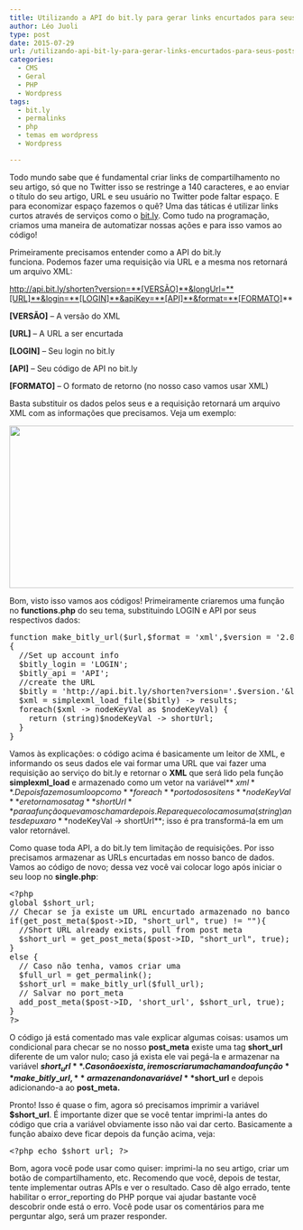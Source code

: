```yaml
---
title: Utilizando a API do bit.ly para gerar links encurtados para seus posts WordPress
author: Léo Juoli
type: post
date: 2015-07-29
url: /utilizando-api-bit-ly-para-gerar-links-encurtados-para-seus-posts-wordpress/
categories:
  - CMS
  - Geral
  - PHP
  - Wordpress
tags:
  - bit.ly
  - permalinks
  - php
  - temas em wordpress
  - Wordpress

---
```

Todo mundo sabe que é fundamental criar links de compartilhamento no seu artigo, só que no Twitter isso se restringe a 140 caracteres, e ao enviar o título do seu artigo, URL e seu usuário no Twitter pode faltar espaço. E para economizar espaço fazemos o quê? Uma das táticas é utilizar links curtos através de serviços como o [bit.ly][1]. Como tudo na programação, criamos uma maneira de automatizar nossas ações e para isso vamos ao código!

Primeiramente precisamos entender como a API do bit.ly funciona. Podemos fazer uma requisição via URL e a mesma nos retornará um arquivo XML:

http://api.bit.ly/shorten?version=**[VERSÃO]**&longUrl=**[URL]**&login=**[LOGIN]**&apiKey=**[API]**&format=**[FORMATO]**

**[VERSÃO]** &#8211; A versão do XML

**[URL]** &#8211; A URL a ser encurtada

**[LOGIN]** &#8211; Seu login no bit.ly

**[API]** &#8211; Seu código de API no bit.ly

**[FORMATO]** &#8211; O formato de retorno (no nosso caso vamos usar XML)

Basta substituir os dados pelos seus e a requisição retornará um arquivo XML com as informações que precisamos. Veja um exemplo:

<img class="alignnone wp-image-50423 size-full" src="http://tableless.com.br/uploads/2015/07/XML2.png" alt="" width="879" height="288" />

Bom, visto isso vamos aos códigos! Primeiramente criaremos uma função no **functions.php** do seu tema, substituindo LOGIN e API por seus respectivos dados:

<pre>function make_bitly_url($url,$format = 'xml',$version = '2.0.1')
{
  //Set up account info
  $bitly_login = 'LOGIN';
  $bitly_api = 'API';
  //create the URL
  $bitly = 'http://api.bit.ly/shorten?version='.$version.'&longUrl='.urlencode($url).'&login='.$bitly_login.'&apiKey='.$bitly_api.'&format='.$format;
  $xml = simplexml_load_file($bitly) -&gt; results;
  foreach($xml -&gt; nodeKeyVal as $nodeKeyVal) {
    return (string)$nodeKeyVal -&gt; shortUrl;
  }
}</pre>

Vamos às explicações: o código acima é basicamente um leitor de XML, e informando os seus dados ele vai formar uma URL que vai fazer uma requisição ao serviço do bit.ly e retornar o **XML** que será lido pela função **simplexml_load** e armazenado como um vetor na variável** $xml**. Depois fazemos um loop com o **foreach** por todos os itens **nodeKeyVal** e retornamos a tag **shortUrl** para a função que vamos chamar depois. Repare que colocamos uma (string) antes de puxar o **$nodeKeyVal -> shortUrl**; isso é pra transformá-la em um valor retornável.

Como quase toda API, a do bit.ly tem limitação de requisições. Por isso precisamos armazenar as URLs encurtadas em nosso banco de dados. Vamos ao código de novo; dessa vez você vai colocar logo após iniciar o seu loop no **single.php**:

<pre>&lt;?php
global $short_url;
// Checar se ja existe um URL encurtado armazenado no banco de dados
if(get_post_meta($post-&gt;ID, "short_url", true) != ""){
  //Short URL already exists, pull from post meta
  $short_url = get_post_meta($post-&gt;ID, "short_url", true);
}
else {
  // Caso não tenha, vamos criar uma
  $full_url = get_permalink();
  $short_url = make_bitly_url($full_url);
  // Salvar no port_meta
  add_post_meta($post-&gt;ID, 'short_url', $short_url, true);
}
?&gt;</pre>

O código já está comentado mas vale explicar algumas coisas: usamos um condicional para checar se no nosso **post_meta** existe uma tag **short_url** diferente de um valor nulo; caso já exista ele vai pegá-la e armazenar na variável **$short_url**. Caso não exista, iremos criar uma chamando a função **make\_bitly\_url,** armazenando na variável **$short_url** e depois adicionando-a ao **post_meta.**

Pronto! Isso é quase o fim, agora só precisamos imprimir a variável **$short_url**. É importante dizer que se você tentar imprimi-la antes do código que cria a variável obviamente isso não vai dar certo. Basicamente a função abaixo deve ficar depois da função acima, veja:

<pre>&lt;?php echo $short_url; ?&gt;</pre>

Bom, agora você pode usar como quiser: imprimi-la no seu artigo, criar um botão de compartilhamento, etc. Recomendo que você, depois de testar, tente implementar outras APIs e ver o resultado. Caso dê algo errado, tente habilitar o error_reporting do PHP porque vai ajudar bastante você descobrir onde está o erro. Você pode usar os comentários para me perguntar algo, será um prazer responder.

 [1]: http://bit.ly